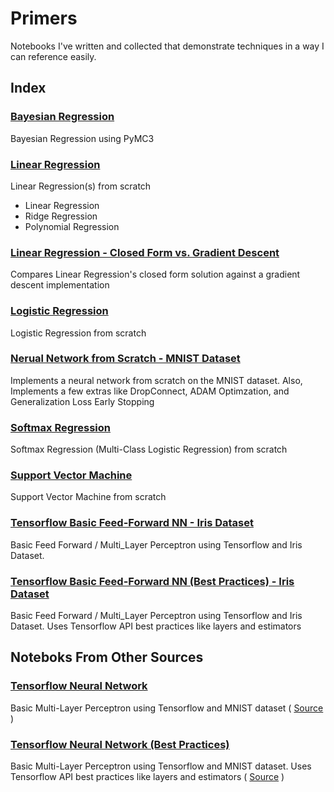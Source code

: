 # Primers
Notebooks I've written and collected that demonstrate techniques in a way I can reference easily.

## Index

### [Bayesian Regression](./bayesian_regression_pymc3.ipynb)
Bayesian Regression using PyMC3
  
### [Linear Regression](./linear_regression.ipynb)
Linear Regression(s) from scratch
-  Linear Regression
-  Ridge Regression
-  Polynomial Regression

### [Linear Regression - Closed Form vs. Gradient Descent](./linear_regression_closed_form_vs_gradient_descent.ipynb)
Compares Linear Regression's closed form solution against a gradient descent implementation

### [Logistic Regression](./logistic_regression.ipynb)
Logistic Regression from scratch

### [Nerual Network from Scratch - MNIST Dataset](./nn_from_scratch_MNIST.ipynb)
Implements a neural network from scratch on the MNIST dataset. Also, Implements a few extras like DropConnect, ADAM Optimzation, and Generalization Loss Early Stopping

### [Softmax Regression](./softmax_regression.ipynb)
Softmax Regression (Multi-Class Logistic Regression) from scratch

### [Support Vector Machine](./svm.ipynb)
Support Vector Machine from scratch

### [Tensorflow Basic Feed-Forward NN - Iris Dataset](./tensorflow_mlp_iris.ipynb)
Basic Feed Forward / Multi_Layer Perceptron using Tensorflow and Iris Dataset.

### [Tensorflow Basic Feed-Forward NN (Best Practices) - Iris Dataset](./tensorflow_mlp_iris_best_practices.ipynb)
Basic Feed Forward / Multi_Layer Perceptron using Tensorflow and Iris Dataset. Uses Tensorflow API best practices like layers and estimators

## Noteboks From Other Sources

### [Tensorflow Neural Network](./tensorflow_neural_network_primer.ipynb)
Basic Multi-Layer Perceptron using Tensorflow and MNIST dataset ( [Source](https://github.com/aymericdamien/TensorFlow-Examples/blob/master/notebooks/3_NeuralNetworks/neural_network_raw.ipynb) )

### [Tensorflow Neural Network (Best Practices)](./tensorflow_neural_network_primer_best_practices.ipynb)
Basic Multi-Layer Perceptron using Tensorflow and MNIST dataset. Uses Tensorflow API best practices like layers and estimators ( [Source](https://github.com/aymericdamien/TensorFlow-Examples/blob/master/notebooks/3_NeuralNetworks/neural_network.ipynb) )

